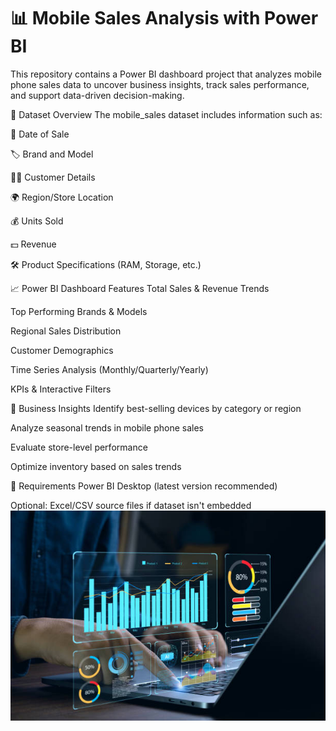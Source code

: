 # 📊 Mobile Sales Analysis with Power BI
This repository contains a Power BI dashboard project that analyzes mobile phone sales data to uncover business insights, track sales performance, and support data-driven decision-making.

📁 Dataset Overview
The mobile_sales dataset includes information such as:

📅 Date of Sale

🏷️ Brand and Model

🧑‍💼 Customer Details

🌍 Region/Store Location

💰 Units Sold

💵 Revenue

🛠️ Product Specifications (RAM, Storage, etc.)

📈 Power BI Dashboard Features
Total Sales & Revenue Trends

Top Performing Brands & Models

Regional Sales Distribution

Customer Demographics

Time Series Analysis (Monthly/Quarterly/Yearly)

KPIs & Interactive Filters

🎯 Business Insights
Identify best-selling devices by category or region

Analyze seasonal trends in mobile phone sales

Evaluate store-level performance

Optimize inventory based on sales trends


📌 Requirements
Power BI Desktop (latest version recommended)

Optional: Excel/CSV source files if dataset isn't embedded
![image alt](https://github.com/Ashwini2002BV/Mobile-Sales-Data/blob/cc6a64c3f6d5c002bd04c9a4aeca4cb885572702/MOBILE_SALES%20_DATA%20IMAGE.jpg)


